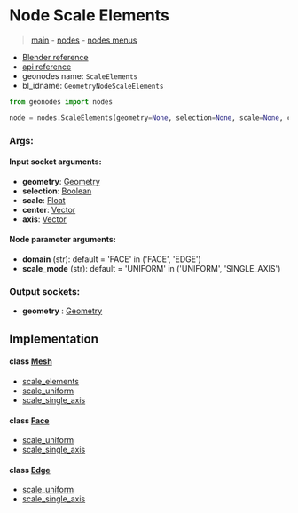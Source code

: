 # Node Scale Elements

> [main](../structure.md) - [nodes](nodes.md) - [nodes menus](nodes_menus.md)

- [Blender reference](https://docs.blender.org/manual/en/latest/modeling/geometry_nodes/mesh/scale_elements.html)
- [api reference](https://docs.blender.org/api/current/bpy.types.GeometryNodeScaleElements.html)
- geonodes name: `ScaleElements`
- bl_idname: `GeometryNodeScaleElements`

```python
from geonodes import nodes

node = nodes.ScaleElements(geometry=None, selection=None, scale=None, center=None, axis=None, domain='FACE', scale_mode='UNIFORM')
```

### Args:

#### Input socket arguments:

- **geometry**: [Geometry](Geometry.md)
- **selection**: [Boolean](Boolean.md)
- **scale**: [Float](Float.md)
- **center**: [Vector](Vector.md)
- **axis**: [Vector](Vector.md)

#### Node parameter arguments:

- **domain** (str): default = 'FACE' in ('FACE', 'EDGE')
- **scale_mode** (str): default = 'UNIFORM' in ('UNIFORM', 'SINGLE_AXIS')

### Output sockets:

- **geometry** : [Geometry](Geometry.md)

## Implementation

#### class [Mesh](Mesh.md)

 - [scale_elements](Mesh.md#scale_elements)
 - [scale_uniform](Mesh.md#scale_uniform)
 - [scale_single_axis](Mesh.md#scale_single_axis)
#### class [Face](Face.md)

 - [scale_uniform](Face.md#scale_uniform)
 - [scale_single_axis](Face.md#scale_single_axis)
#### class [Edge](Edge.md)

 - [scale_uniform](Edge.md#scale_uniform)
 - [scale_single_axis](Edge.md#scale_single_axis)
